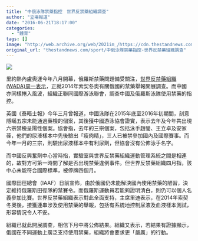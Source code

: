 ```yaml
---
title: "中俄泳隊禁藥指控　世界反禁藥組織調查"
author: "立場報道"
date: "2016-06-21T18:17:00"
categories:
  - "體育"
tags: []
image: "http://web.archive.org/web/2021im_/https://cdn.thestandnews.com/media/photos/cache/swim_AMlWW_1200x0.png"
original_url: "thestandnews.com/sport/中俄泳隊禁藥指控-世界反禁藥組織調查"
---
```

![](http://web.archive.org/web/2021im_/https://cdn.thestandnews.com/media/photos/cache/swim_AMlWW_1200x0.png)

里約熱內盧奧運今年八月開幕，俄羅斯禁藥問題備受關注，[世界反禁藥組織(WADA)周一表示](http://web.archive.org/web/20210628171249/http://www.reuters.com/article/us-sport-doping-wada-idUSKCN0Z61QW)，正就2014年索契冬奧有關俄國的禁藥舉報開展調查。而中國亦同樣捲入風波，組織正聯同國際游泳聯會，調查中國及俄羅斯泳隊使用禁藥的指控。

英國《泰晤士報》今年三月曾報道，中國泳隊在2015年底至2016年初期間，刻意隱瞞五宗未能通過藥檢的個案，其後獲中國游泳協會證實，表示去年及今年共出現六宗禁檢呈陽性個案。協會指，去年的三宗個案，包括泳手趙瑩、王立卓及安家葆，他們的尿液樣本中先後驗出「瘦肉精」，三人已被禁參加國內及國際賽事。而今年一月的三宗，則驗出尿液樣本中有利尿劑，但協會沒有公佈泳手名字。

而中國反興奮劑中心當時指，實驗室與世界反禁藥組織運動管理系統之間是相連的，故對方可第一時間了解是否出現禁藥違例事件。但世界反禁藥組織四月指，該中心未能符合國際標準，被停牌四個月。

國際田徑總會（IAAF）日前宣佈，由於俄國仍未能解決國內使用禁藥的陋習，決定維持俄羅斯田徑隊的禁賽令。而俄羅斯運動員若能夠證明清白，則仍可以個人名義參加比賽。世界反禁藥組織表示對此全面支持，主席里迪表示，在2014年索契冬奧後，接獲連串涉及使用禁藥的舉報，包括有系統地控制尿液及血液樣本測試，形容情況令人不安。

組織已就此開展調查，相信下月中將公佈結果。組織又表示，若結果有證據顯示，俄國在不同運動上廣泛支持使用禁藥，組織將會要求更「嚴厲」的行動。